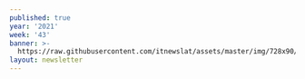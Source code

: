 ```yaml
---
published: true
year: '2021'
week: '43'
banner: >-
  https://raw.githubusercontent.com/itnewslat/assets/master/img/728x90/Banner-Resumen.jpg
layout: newsletter
---
```

